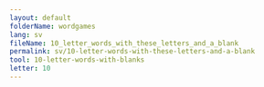 ```yaml
---
layout: default
folderName: wordgames
lang: sv
fileName: 10_letter_words_with_these_letters_and_a_blank
permalink: sv/10-letter-words-with-these-letters-and-a-blank
tool: 10-letter-words-with-blanks
letter: 10
---
```

